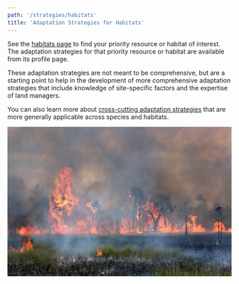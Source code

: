 ```yaml
---
path: '/strategies/habitats'
title: 'Adaptation Strategies for Habitats'
---
```


<content-header icon="marine_estuarine_ecosystems" title="Adaptation Strategies for Habitats"></content-header>

See the [habitats page](/habitats) to find your priority resource or habitat of interest. The adaptation strategies for that priority resource or habitat are available from its profile page.

These adaptation strategies are not meant to be comprehensive, but are a starting point to help in the development of more comprehensive adaptation strategies that include knowledge of site-specific factors and the expertise of land managers.

You can also learn more about [cross-cutting adaptation strategies](/strategies/crosscutting) that are more generally applicable across species and habitats.

<!-- https://www.flickr.com/photos/bigcypressnps/31750376365/ -->

![Prescribed burn, Big Cypress National Preserve.](31750376365_a216f7afd5_k.jpg 'Prescribed burn, Big Cypress National Preserve.  Photo: NPS.')
